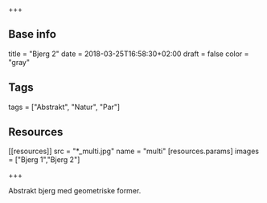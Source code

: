 +++

## Base info
title = "Bjerg 2"
date = 2018-03-25T16:58:30+02:00
draft = false
color = "gray"

## Tags
tags = ["Abstrakt", "Natur", "Par"]

## Resources
[[resources]]
  src = "*_multi.jpg"
  name = "multi"
 [resources.params]
    images = ["Bjerg 1","Bjerg 2"]

+++

Abstrakt bjerg med geometriske former.